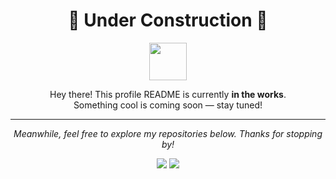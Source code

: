 <h1 align="center">🚧 Under Construction 🚧</h1>

<p align="center">
  <img src="https://media.giphy.com/media/hvRJCLFzcasrR4ia7z/giphy.gif" width="60" />
</p>

<p align="center">
  Hey there! This profile README is currently <strong>in the works</strong>.<br>
  Something cool is coming soon — stay tuned!
</p>

<hr>

<p align="center">
  <i>Meanwhile, feel free to explore my repositories below. Thanks for stopping by!</i>
</p>

<p align="center">
  <img src="https://img.shields.io/badge/status-building-blue?style=flat-square" />
  <img src="https://img.shields.io/badge/updates-soon-purple?style=flat-square" />
</p>
